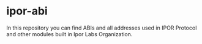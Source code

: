 # ipor-abi

In this repository you can find ABIs and all addresses used in IPOR Protocol and other modules built in Ipor Labs Organization.
